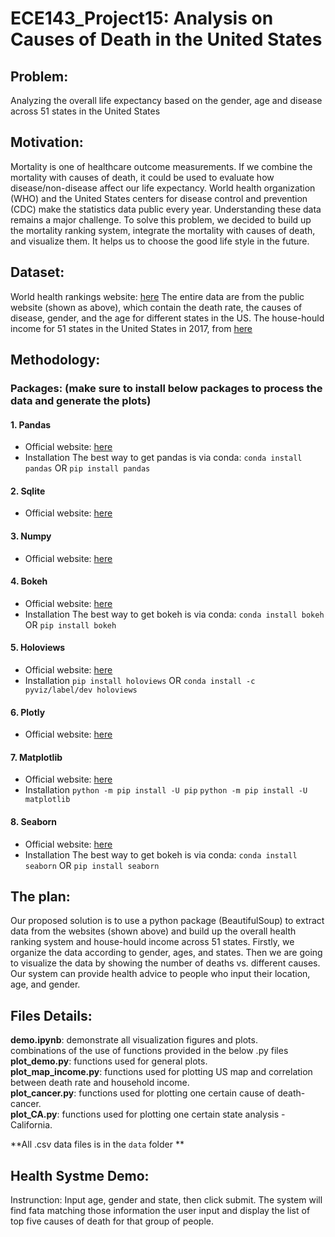 # ECE143_Project15: Analysis on Causes of Death in the United States 

## Problem:  
Analyzing the overall life expectancy based on the gender, age and disease across 51 states in the United States


## Motivation: 
Mortality is one of healthcare outcome measurements. If we combine the mortality with causes of death, it could be used to evaluate how disease/non-disease affect our life expectancy. 
World health organization (WHO) and the United States centers for disease control and prevention (CDC) make the statistics data public every year. Understanding these data remains a major challenge. To solve this problem, we decided to build up the mortality ranking system, integrate the mortality with causes of death, and visualize them. It helps us to choose the good life style in the future. 

## Dataset:  
World health rankings website: [here](https://www.worldlifeexpectancy.com/usa-cause-of-death-by-age-and-gender)
The entire data are from the public website (shown as above), which contain the death rate, the causes of disease, gender, and the age for different states in the US. 
The house-hould income for 51 states in the United States in 2017, from [here](https://www2.census.gov/programs-surveys/cps/tables/time-series/historical-income-households/h08.xls)

## Methodology:  
### Packages: (make sure to install below packages to process the data and generate the plots) 
#### 1. Pandas
* Official website: [here](https://pandas.pydata.org/)
* Installation
    The best way to get pandas is via conda:
    `conda install pandas`
    OR
    `pip install pandas`

#### 2. Sqlite
* Official website: [here](https://docs.python.org/2/library/sqlite3.html)


#### 3. Numpy
* Official website: [here](https://www.scipy.org/install.html)


#### 4. Bokeh
* Official website: [here](https://bokeh.pydata.org/en/latest/)
* Installation
The best way to get bokeh is via conda:
`conda install bokeh`
OR
`pip install bokeh`


#### 5. Holoviews
* Official website: [here](http://holoviews.org/)
* Installation
  `pip install holoviews`
  OR
  `conda install -c pyviz/label/dev holoviews`



#### 6. Plotly
* Official website: [here](https://plot.ly/python/)



#### 7. Matplotlib
* Official website: [here](https://matplotlib.org/)
* Installation
  `python -m pip install -U pip`
  `python -m pip install -U matplotlib`



#### 8. Seaborn
* Official website: [here](https://seaborn.pydata.org/)
*	Installation
  The best way to get bokeh is via conda:
  `conda install seaborn`
  OR
  `pip install seaborn`


## The plan: 
Our proposed solution is to use a python package (BeautifulSoup) to extract data from the websites (shown above) and build up the overall health ranking system  and house-hould income across 51 states. Firstly, we organize the data according to gender, ages, and states.  Then we are going to visualize the data by showing the number of deaths vs. different causes.
Our system can provide health advice to people who input their location, age, and gender.

## Files Details:
**demo.ipynb**: demonstrate all visualization figures and plots.  
                combinations of the use of functions provided in the below .py files
**plot_demo.py**: functions used for general plots.  
**plot_map_income.py**: functions used for plotting US map and correlation between death rate and household income.  
**plot_cancer.py**: functions used for plotting one certain cause of death-cancer.  
**plot_CA.py**: functions used for plotting one certain state analysis - California.  

**All .csv data files is in the `data` folder **

## Health Systme Demo:
Instrunction: Input age, gender and state, then click submit. The system will find fata matching those information the user input and display the list of top five causes of death for that group of people.

